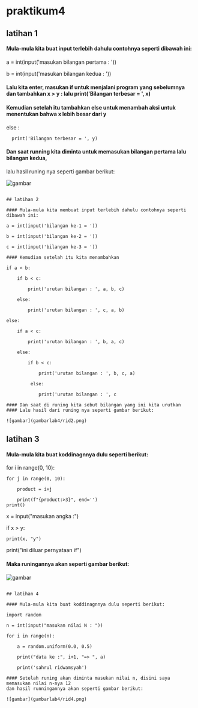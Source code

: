 # praktikum4
## latihan 1

#### Mula-mula kita buat input terlebih dahulu contohnya seperti dibawah ini:

a = int(input('masukan bilangan pertama : '))

b = int(input('masukan bilangan kedua : '))

#### Lalu kita enter, masukan if untuk menjalani program yang sebelumnya dan tambahkan x > y : lalu print('Bilangan terbesar = ', x)
#### Kemudian setelah itu tambahkan else untuk menambah aksi untuk menentukan bahwa x lebih besar dari y 

 else :
 
      print('Bilangan terbesar = ', y)
      
#### Dan saat running kita diminta untuk memasukan bilangan pertama lalu bilangan kedua,      
lalu hasil runing nya seperti gambar berikut:

![gambar](gambarlab4/rid1.png)
```

## latihan 2

#### Mula-mula kita membuat input terlebih dahulu contohnya seperti dibawah ini:

a = int(input('bilangan ke-1 = '))

b = int(input('bilangan ke-2 = '))

c = int(input('bilangan ke-3 = '))

#### Kemudian setelah itu kita menambahkan

if a < b:

    if b < c:
    
        print('urutan bilangan : ', a, b, c)
        
    else:
    
        print('urutan bilangan : ', c, a, b)
        
else:

    if a < c:
    
        print('urutan bilangan : ', b, a, c)
        
    else:
    
        if b < c:
        
            print('urutan bilangan : ', b, c, a)
            
         else:
         
            print('urutan bilangan : ', c
            
#### Dan saat di runing kita sebut bilangan yang ini kita urutkan 
#### Lalu hasil dari runing nya seperti gambar berikut:

![gambar](gambarlab4/rid2.png)
```

## latihan 3

#### Mula-mula kita buat koddinagnnya dulu seperti berikut:

for i in range(0, 10):

    for j in range(0, 10):
    
        product = i+j
        
        print(f"{product:>3}", end='')
    print()

x = input("masukan angka :")

if x > y:

    print(x, "y")
    
print("ini diluar pernyataan if")

#### Maka runingannya akan seperti gambar berikut:

![gambar](gambarlab4/rid3.png)
```

## latihan 4

#### Mula-mula kita buat koddinagnnya dulu seperti berikut:

import random

n = int(input("masukan nilai N : "))

for i in range(n):

    a = random.uniform(0.0, 0.5)
    
    print("data ke :", i+1, "=> ", a)
    
    print('sahrul ridwamsyah')
    
#### Setelah runing akan diminta masukan nilai n, disini saya memasukan nilai n-nya 12
dan hasil runningannya akan seperti gambar berikut:

![gambar](gambarlab4/rid4.png)

